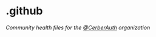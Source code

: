 # .github

*Community health files for the [@CerberAuth](https://github.com/cerberauth) organization*
